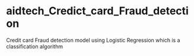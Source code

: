 # aidtech_Credict_card_Fraud_detection
Credit card Fraud detection model using Logistic Regression which is a classification algorithm 
